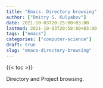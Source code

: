 ```yaml
---
title: "Emacs. Directory browsing"
author: ["Dmitry S. Kulyabov"]
date: 2021-10-03T20:25:00+03:00
lastmod: 2021-10-03T20:58:00+03:00
tags: ["emacs"]
categories: ["computer-science"]
draft: true
slug: "emacs-directory-browsing"
---
```


<!--more-->

{{< toc >}}

Directory and Project browsing.
